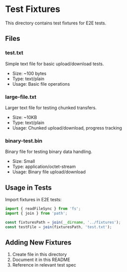 # Test Fixtures

This directory contains test fixtures for E2E tests.

## Files

### test.txt
Simple text file for basic upload/download tests.
- Size: ~100 bytes
- Type: text/plain
- Usage: Basic file operations

### large-file.txt
Larger text file for testing chunked transfers.
- Size: ~10KB
- Type: text/plain
- Usage: Chunked upload/download, progress tracking

### binary-test.bin
Binary file for testing binary data handling.
- Size: Small
- Type: application/octet-stream
- Usage: Binary file upload/download

## Usage in Tests

Import fixtures in E2E tests:

```typescript
import { readFileSync } from 'fs';
import { join } from 'path';

const fixturesPath = join(__dirname, '../fixtures');
const testFile = join(fixturesPath, 'test.txt');
```

## Adding New Fixtures

1. Create file in this directory
2. Document it in this README
3. Reference in relevant test spec
